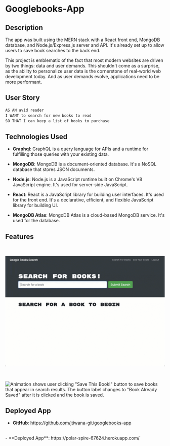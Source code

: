 # Googlebooks-App

## Description

The app was built using the MERN stack with a React front end, MongoDB database, and Node.js/Express.js server and API. It's already set up to allow users to save book searches to the back end.

This project is emblematic of the fact that most modern websites are driven by two things: data and user demands. This shouldn't come as a surprise, as the ability to personalize user data is the cornerstone of real-world web development today. And as user demands evolve, applications need to be more performant.

## User Story
```md
AS AN avid reader
I WANT to search for new books to read
SO THAT I can keep a list of books to purchase
```

## Technologies Used

- **Graphql**: GraphQL is a query language for APIs and a runtime for fulfilling those queries with your existing data.

- **MongoDB**: MongoDB is a document-oriented database. It's a NoSQL database that stores JSON documents.

- **Node.js**: Node.js is a JavaScript runtime built on Chrome's V8 JavaScript engine.  It's used for server-side JavaScript.

- **React**: React is a JavaScript library for building user interfaces. It's used for the front end. It's a declarative, efficient, and flexible JavaScript library for building UI.

- **MongoDB Atlas**: MongoDB Atlas is a cloud-based MongoDB service. It's used for the database. 

## Features
<br>

![Animation shows "star wars" typed into a search box and books about Star Wars appearing as results.](./Assets/21-mern-homework-demo-01.gif)

<br>

![Animation shows user clicking "Save This Book!" button to save books that appear in search results. The button label changes to "Book Already Saved" after it is clicked and the book is saved.](./Assets/21-mern-homework-demo-02.gif)



## Deployed App

- **GitHub**: https://github.com/jtiwana-git/googlebooks-app
<br>
- **Deployed App**: https://polar-spire-67624.herokuapp.com/


